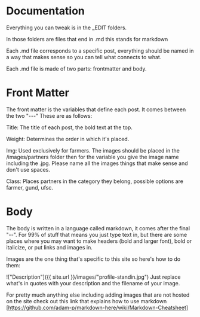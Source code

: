 # Documentation
Everything you can tweak is in the _EDIT folders.

In those folders are files that end in .md this stands for markdown

Each .md file corresponds to a specific post, everything should be named in a way that makes sense so you can tell what connects to what.

Each .md file is made of two parts: frontmatter and body.

# Front Matter

The front matter is the variables that define each post. It comes between the two "---" These are as follows:

Title: The title of each post, the bold text at the top.

Weight: Determines the order in which it's placed.

Img: Used exclusively for farmers. The images should be placed in the /images/partners folder then for the variable you give the image name including the .jpg. Please name all the images things that make sense and don't use spaces.

Class: Places partners in the category they belong, possible options are farmer, gund, ufsc.

# Body

The body is written in a language called markdown, it comes after the final "--". For 99% of stuff that means you just type text in, but there are some places where you may want to make headers (bold and larger font), bold or italicize, or put links and images in. 

Images are the one thing that's specific to this site so here's how to do them:

!["Description"]({{ site.url }}/images/"profile-standin.jpg")
Just replace what's in quotes with your description and the filename of your image.

For pretty much anything else including adding images that are not hosted on the site check out this link that explains how to use markdown [https://github.com/adam-p/markdown-here/wiki/Markdown-Cheatsheet]
